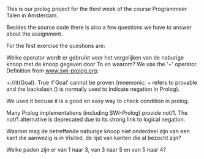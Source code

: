 This is our prolog project for the third week of the course Programmeer Talen in Amsterdam.

Besides the source code there is also a few questions we have to answer about the assignment.


For the first exercise the questions are:

Welke operator wordt er gebruikt voor het vergelijken van de naburige knoop met de knoop gegeven door To en
waarom?
We use the '\+' operator. Definition from www.swi-prolog.org:

\+://it{Goal}.
True if‘Goal' cannot be proven (mnemonic: + refers to provable and the backslash (\) is normally used to indicate negation in Prolog).

We used it becuse it is a good en easy way to check condition in prolog.

Many Prolog implementations (including SWI-Prolog) provide not/1. The not/1 alternative is deprecated due to its strong link to logical negation.


Waarom mag de betreffende naburige knoop niet onderdeel zijn van een kant die aanwezig is in Visited, de lijst van kanten die al bezocht zijn?


Welke paden zijn er van 1 naar 3, van 3 naar 5 en van 5 naar 4?
